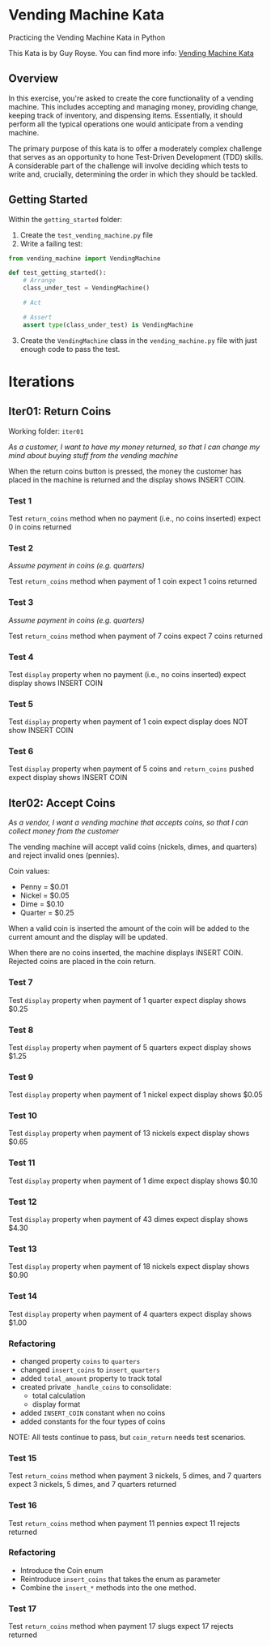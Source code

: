 # Vending Machine Kata

Practicing the Vending Machine Kata in Python

This Kata is by Guy Royse. You can find more info: [Vending Machine Kata](https://github.com/guyroyse/vending-machine-kata)

## Overview

In this exercise, you're asked to create the core functionality of a vending machine. This includes accepting and managing money, providing change, keeping track of inventory, and dispensing items. Essentially, it should perform all the typical operations one would anticipate from a vending machine.

The primary purpose of this kata is to offer a moderately complex challenge that serves as an opportunity to hone Test-Driven Development (TDD) skills. A considerable part of the challenge will involve deciding which tests to write and, crucially, determining the order in which they should be tackled.

## Getting Started

Within the `getting_started` folder:
1. Create the `test_vending_machine.py` file
2. Write a failing test:
```python
from vending_machine import VendingMachine

def test_getting_started():
    # Arrange
    class_under_test = VendingMachine()

    # Act

    # Assert
    assert type(class_under_test) is VendingMachine
```

3. Create the `VendingMachine` class in the `vending_machine.py` file with just enough code to pass the test.

# Iterations

## Iter01: Return Coins

Working folder: `iter01`

_As a customer,_
_I want to have my money returned,_
_so that I can change my mind about buying stuff from the vending machine_

When the return coins button is pressed, the money the customer has placed in the machine is returned and the display shows INSERT COIN.

### Test 1

Test `return_coins` method
when no payment (i.e., no coins inserted)
expect 0 in coins returned

### Test 2

_Assume payment in coins (e.g. quarters)_

Test `return_coins` method
when payment of 1 coin
expect 1 coins returned

### Test 3

_Assume payment in coins (e.g. quarters)_

Test `return_coins` method
when payment of 7 coins
expect 7 coins returned

### Test 4

Test `display` property
when no payment (i.e., no coins inserted)
expect display shows INSERT COIN

### Test 5

Test `display` property
when payment of 1 coin
expect display does NOT show INSERT COIN

### Test 6

Test `display` property
when payment of 5 coins and `return_coins` pushed
expect display shows INSERT COIN

## Iter02: Accept Coins

_As a vendor,_
_I want a vending machine that accepts coins,_
_so that I can collect money from the customer_

The vending machine will accept valid coins (nickels, dimes, and quarters) and reject invalid ones (pennies).

Coin values:
- Penny = $0.01
- Nickel = $0.05
- Dime = $0.10
- Quarter = $0.25

When a valid coin is inserted the amount of the coin will be added to the current amount and the display will be updated.

When there are no coins inserted, the machine displays INSERT COIN. Rejected coins are placed in the coin return.

### Test 7

Test `display` property
when payment of 1 quarter
expect display shows $0.25

### Test 8

Test `display` property
when payment of 5 quarters
expect display shows $1.25

### Test 9

Test `display` property
when payment of 1 nickel
expect display shows $0.05

### Test 10

Test `display` property
when payment of 13 nickels
expect display shows $0.65

### Test 11

Test `display` property
when payment of 1 dime
expect display shows $0.10

### Test 12

Test `display` property
when payment of 43 dimes
expect display shows $4.30

### Test 13

Test `display` property
when payment of 18 nickels
expect display shows $0.90

### Test 14

Test `display` property
when payment of 4 quarters
expect display shows $1.00

### Refactoring

- changed property `coins` to `quarters`
- changed `insert_coins` to `insert_quarters`
- added `total_amount` property to track total
- created private `_handle_coins` to consolidate:
  * total calculation
  * display format
- added `INSERT_COIN` constant when no coins
- added constants for the four types of coins

NOTE: All tests continue to pass, but `coin_return` needs test scenarios.

### Test 15

Test `return_coins` method
when payment 3 nickels, 5 dimes, and 7 quarters
expect 3 nickels, 5 dimes, and 7 quarters returned

### Test 16

Test `return_coins` method
when payment 11 pennies
expect 11 rejects returned

### Refactoring

- Introduce the Coin enum
- Reintroduce `insert_coins` that takes the enum as parameter
- Combine the `insert_*` methods into the one method.

### Test 17

Test `return_coins` method
when payment 17 slugs
expect 17 rejects returned
